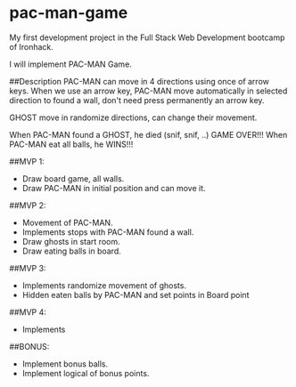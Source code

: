 # pac-man-game

My first development project in the Full Stack Web Development bootcamp of Ironhack.

I will implement PAC-MAN Game.

##Description
PAC-MAN can move in 4 directions using once of arrow keys. When we use an arrow key, PAC-MAN move automatically in selected direction to found a wall, don't need press permanently an arrow key.

GHOST move in randomize directions, can change their movement.

When PAC-MAN found a GHOST, he died (snif, snif, ..) GAME OVER!!!
When PAC-MAN eat all balls, he WINS!!!

##MVP 1:
- Draw board game, all walls.
- Draw PAC-MAN in initial position and can move it.

##MVP 2:
- Movement of PAC-MAN.
- Implements stops with PAC-MAN found a wall.
- Draw ghosts in start room.
- Draw eating balls in board.

##MVP 3:
- Implements randomize movement of ghosts.
- Hidden eaten balls by PAC-MAN and set points in Board point

##MVP 4:
- Implements


##BONUS:
- Implement bonus balls.
- Implement logical of bonus points.